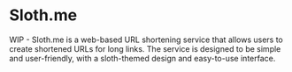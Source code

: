 # Sloth.me
WIP - Sloth.me is a web-based URL shortening service that allows users to create shortened URLs for long links. The service is designed to be simple and user-friendly, with a sloth-themed design and easy-to-use interface.
